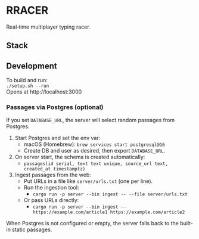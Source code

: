 # RRACER 
Real‑time multiplayer typing racer.

## Stack


## Development
To build and run:\
`./setup.sh --run`\
Opens at http://localhost:3000

### Passages via Postgres (optional)

If you set `DATABASE_URL`, the server will select random passages from Postgres.

1. Start Postgres and set the env var:
	- macOS (Homebrew): `brew services start postgresql@16`
	- Create DB and user as desired, then export `DATABASE_URL`.
2. On server start, the schema is created automatically:
	- `passages(id serial, text text unique, source_url text, created_at timestamptz)`
3. Ingest passages from the web:
	- Put URLs in a file like `server/urls.txt` (one per line).
	- Run the ingestion tool:
	  - `cargo run -p server --bin ingest -- --file server/urls.txt`
	- Or pass URLs directly:
	  - `cargo run -p server --bin ingest -- https://example.com/article1 https://example.com/article2`

When Postgres is not configured or empty, the server falls back to the built-in static passages.
